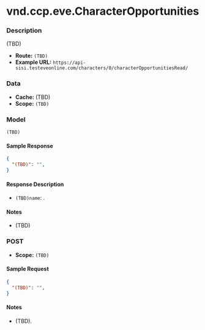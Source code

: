 # vnd.ccp.eve.CharacterOpportunities 

### Description
(TBD)


- **Route:** `(TBD)`
- **Example URL:** `https://api-sisi.testeveonline.com/characters/0/characterOpportunitiesRead/`

### Data

- **Cache:** (TBD)
- **Scope:** `(TBD)`

### Model
```
(TBD)
```

#### Sample Response

```json
{
  "(TBD)": "",
}
```

#### Response Description

- `(TBD)name`: .

#### Notes

- (TBD)

### POST

- **Scope:** `(TBD)`

#### Sample Request

```json
{
  "(TBD)": "",
}
```

#### Notes

- (TBD).


